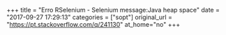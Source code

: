 +++
title = "Erro RSelenium - Selenium message:Java heap space"
date = "2017-09-27 17:29:13"
categories = ["sopt"]
original_url = "https://pt.stackoverflow.com/q/241130"
at_home="no"
+++

